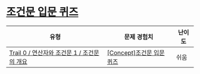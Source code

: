 # [조건문 입문 퀴즈](https://www.codetree.ai/trails/complete/curated-cards/univ-conditionals-basics)

|유형|문제 경험치|난이도|
|---|---|---|
|[Trail 0 / 연산자와 조건문 1 / 조건문의 개요](https://www.codetree.ai/trail-info/univ-python-tutorial/)|[[Concept]조건문 입문 퀴즈](https://www.codetree.ai/trails/complete/curated-cards/univ-conditionals-basics/)|쉬움|


